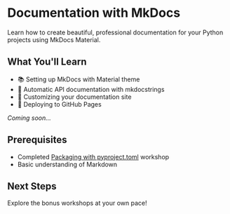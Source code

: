 # Documentation with MkDocs

Learn how to create beautiful, professional documentation for your Python projects using MkDocs Material.

## What You'll Learn

- 📚 Setting up MkDocs with Material theme
- 🤖 Automatic API documentation with mkdocstrings
- 🎨 Customizing your documentation site
- 🚀 Deploying to GitHub Pages

*Coming soon...*

## Prerequisites

- Completed [Packaging with pyproject.toml](packaging_pyproject.md) workshop
- Basic understanding of Markdown

## Next Steps

Explore the bonus workshops at your own pace!

